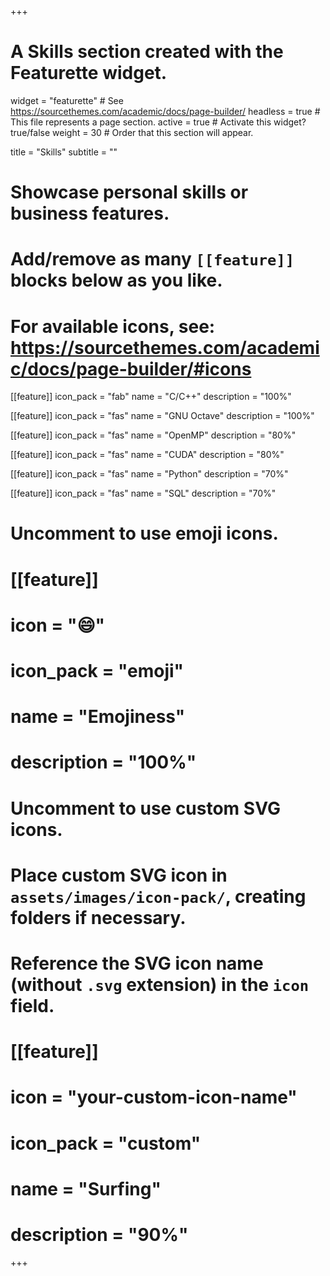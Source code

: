 +++
# A Skills section created with the Featurette widget.
widget = "featurette"  # See https://sourcethemes.com/academic/docs/page-builder/
headless = true  # This file represents a page section.
active = true  # Activate this widget? true/false
weight = 30  # Order that this section will appear.

title = "Skills"
subtitle = ""

# Showcase personal skills or business features.
# 
# Add/remove as many `[[feature]]` blocks below as you like.
# 
# For available icons, see: https://sourcethemes.com/academic/docs/page-builder/#icons

[[feature]]
  icon_pack = "fab"
  name = "C/C++"
  description = "100%"

[[feature]]
  icon_pack = "fas"
  name = "GNU Octave"
  description = "100%"  

 [[feature]]
  icon_pack = "fas"
  name = "OpenMP"
  description = "80%"

 [[feature]]
  icon_pack = "fas"
  name = "CUDA"
  description = "80%"

[[feature]]
  icon_pack = "fas"
  name = "Python"
  description = "70%"
  
  [[feature]]
  icon_pack = "fas"
  name = "SQL"
  description = "70%"


# Uncomment to use emoji icons.
# [[feature]]
#  icon = ":smile:"
#  icon_pack = "emoji"
#  name = "Emojiness"
#  description = "100%"  

# Uncomment to use custom SVG icons.
# Place custom SVG icon in `assets/images/icon-pack/`, creating folders if necessary.
# Reference the SVG icon name (without `.svg` extension) in the `icon` field.
# [[feature]]
#  icon = "your-custom-icon-name"
#  icon_pack = "custom"
#  name = "Surfing"
#  description = "90%"

+++
